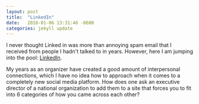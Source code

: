 ```yaml
---
layout: post
title:  "LinkedIn"
date:   2016-01-06 13:31:46 -0600
categories: jekyll update
---
```

I never thought Linked in was more than annoying spam email that I received from people I hadn't talked to in years. However, here I am jumping into the pool: [LinkedIn](https://www.linkedin.com/in/salvador-muñoz-20806b10b). 

My years as an organizer have created a good amount of interpersonal connections, which I have no idea how to approach when it comes to a completely new social media platform. How does one ask an executive director of a national organization to add them to a site that forces you to fit into 6 categories of how you came across each other?  

 